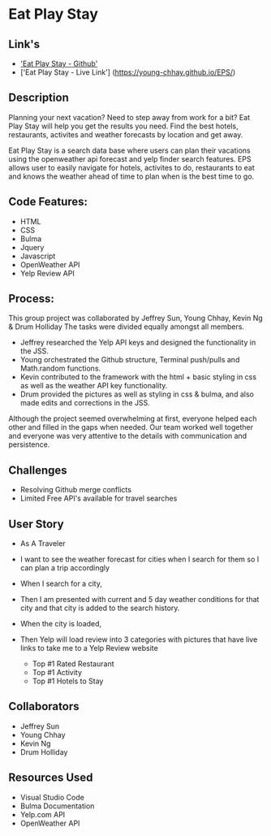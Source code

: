 # Eat Play Stay
## Link's
* ['Eat Play Stay - Github'](https://github.com/Young-Chhay/EPS)
* ['Eat Play Stay - Live Link'] (https://young-chhay.github.io/EPS/)

<!-- screen shots here -->

## Description
Planning your next vacation? Need to step away from work for a bit? Eat Play Stay will help you get the results you need. Find the best hotels, restaurants, activites and weather forecasts by location and get away.


Eat Play Stay is a search data base where users can plan their vacations using the openweather api forecast and yelp finder search features. EPS allows user to easily navigate for hotels, activites to do, restaurants to eat and knows the weather ahead of time to plan when is the best time to go. 

## Code Features:
* HTML
* CSS
* Bulma
* Jquery
* Javascript
* OpenWeather API
* Yelp Review API

## Process:
This group project was collaborated by Jeffrey Sun, Young Chhay, Kevin Ng & Drum Holliday  The tasks were divided equally amongst all members.
* Jeffrey researched the Yelp API keys and designed the functionality in the JSS.
* Young orchestrated the Github structure, Terminal push/pulls and Math.random functions.
* Kevin contributed to the framework with the html + basic styling in css as well as the weather API key functionality.
* Drum provided the pictures as well as styling in css & bulma, and also made edits and corrections in the JSS.
  
Although the project seemed overwhelming at first, everyone helped each other and filled in the gaps when needed. Our team worked well together and everyone was very attentive to the details with communication and persistence. 

## Challenges 
* Resolving Github merge conflicts 
* Limited Free API's available for travel searches

## User Story

* As A Traveler
* I want to see the weather forecast for cities when I search for them so I can plan a trip accordingly
* When I search for a city,
* Then I am presented with current and 5 day weather conditions for that city and that city is added to the search history.
* When the city is loaded,
* Then Yelp will load review into 3 categories with pictures that have live links to take me to a Yelp Review website

  * Top #1 Rated Restaurant
  * Top #1 Activity
  * Top #1 Hotels to Stay

## Collaborators
* Jeffrey Sun
* Young Chhay
* Kevin Ng
* Drum Holliday

## Resources Used
* Visual Studio Code
* Bulma Documentation
* Yelp.com API
* OpenWeather API
